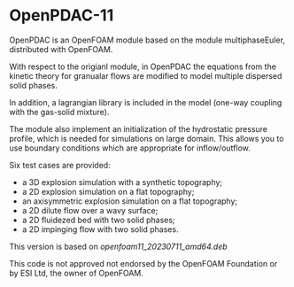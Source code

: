 # OpenPDAC-11

OpenPDAC is an OpenFOAM module based on the module multiphaseEuler, distributed with OpenFOAM. 

With respect to the origianl module, in OpenPDAC the equations from the kinetic theory for granualar flows are modified to model multiple dispersed solid phases.

In addition, a lagrangian library is included in the model (one-way coupling with the gas-solid mixture). 

The module also implement an initialization of the hydrostatic pressure profile, which is needed for simulations on large domain. This allows you to use boundary conditions which are appropriate for inflow/outflow.

Six test cases are provided:

- a 3D explosion simulation with a synthetic topography;
- a 2D explosion simulation on a flat topography;
- an axisymmetric explosion simulation on a flat topography;
- a 2D dilute flow over a wavy surface;
- a 2D fluidezed bed with two solid phases;
- a 2D impinging flow with two solid phases.

This version is based on *openfoam11_20230711_amd64.deb*

This code is not approved not endorsed by the OpenFOAM Foundation or by ESI Ltd, the owner of OpenFOAM.
